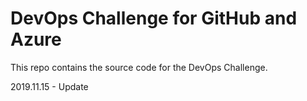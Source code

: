 # DevOps Challenge for GitHub and Azure

This repo contains the source code for the DevOps Challenge.

2019.11.15 - Update
